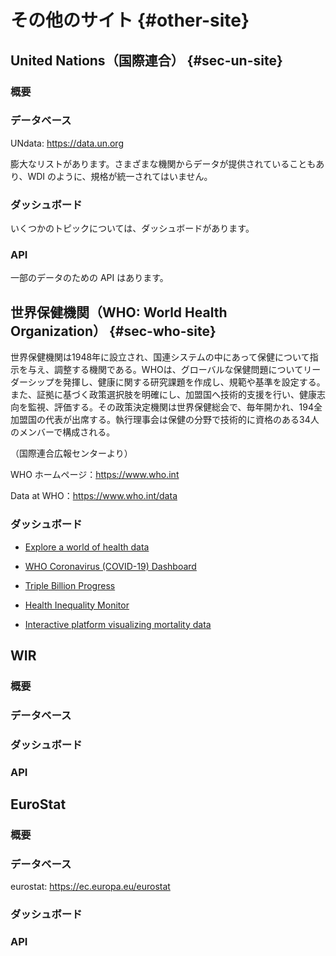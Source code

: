 # その他のサイト {#other-site}

## United Nations（国際連合） {#sec-un-site}

### 概要

### データベース

UNdata: <https://data.un.org>

膨大なリストがあります。さまざまな機関からデータが提供されていることもあり、WDI のように、規格が統一されてはいません。

### ダッシュボード

いくつかのトピックについては、ダッシュボードがあります。

### API

一部のデータのための API はあります。

## 世界保健機関（WHO: World Health Organization） {#sec-who-site}

世界保健機関は1948年に設立され、国連システムの中にあって保健について指示を与え、調整する機関である。WHOは、グローバルな保健問題についてリーダーシップを発揮し、健康に関する研究課題を作成し、規範や基準を設定する。また、証拠に基づく政策選択肢を明確にし、加盟国へ技術的支援を行い、健康志向を監視、評価する。その政策決定機関は世界保健総会で、毎年開かれ、194全加盟国の代表が出席する。執行理事会は保健の分野で技術的に資格のある34人のメンバーで構成される。

（国際連合広報センターより）

WHO ホームページ：<https://www.who.int>

Data at WHO：<https://www.who.int/data>

### ダッシュボード

-   [Explore a world of health data](https://www.who.int/data/gho)

-   [WHO Coronavirus (COVID-19) Dashboard](https://covid19.who.int/)

-   [Triple Billion Progress](https://www.who.int/data/triple-billion-dashboard)

-   [Health Inequality Monitor](https://www.who.int/data/inequality-monitor)

-   [Interactive platform visualizing mortality data](https://platform.who.int/mortality)

## WIR

### 概要

### データベース

### ダッシュボード

### API

## EuroStat

### 概要

### データベース

eurostat: <https://ec.europa.eu/eurostat>

### ダッシュボード

### API
